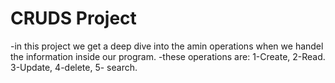 # CRUDS Project
-in this project we get a deep dive into the amin operations when we handel the information inside our program.
-these operations are: 1-Create, 2-Read. 3-Update, 4-delete, 5- search.
